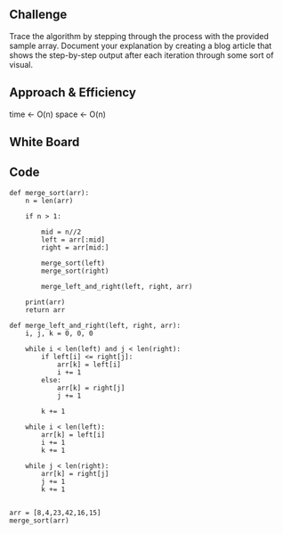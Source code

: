 ## Challenge

Trace the algorithm by stepping through the process with the provided sample array. Document your explanation by creating a blog article that shows the step-by-step output after each iteration through some sort of visual.

## Approach & Efficiency

time <- O(n)
space <- O(n)

## White Board

## Code

```
def merge_sort(arr):
    n = len(arr)

    if n > 1:

        mid = n//2
        left = arr[:mid]
        right = arr[mid:]

        merge_sort(left)
        merge_sort(right)

        merge_left_and_right(left, right, arr)

    print(arr)
    return arr

def merge_left_and_right(left, right, arr):
    i, j, k = 0, 0, 0

    while i < len(left) and j < len(right):
        if left[i] <= right[j]:
            arr[k] = left[i]
            i += 1
        else:
            arr[k] = right[j]
            j += 1

        k += 1

    while i < len(left):
        arr[k] = left[i]
        i += 1
        k += 1

    while j < len(right):
        arr[k] = right[j]
        j += 1
        k += 1


arr = [8,4,23,42,16,15]
merge_sort(arr)
```
